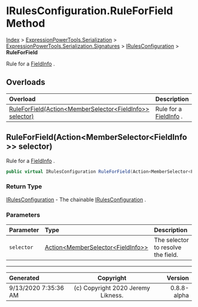 ﻿# IRulesConfiguration.RuleForField Method

[Index](../index.md) > [ExpressionPowerTools.Serialization](ExpressionPowerTools.Serialization.a.md) > [ExpressionPowerTools.Serialization.Signatures](ExpressionPowerTools.Serialization.Signatures.n.md) > [IRulesConfiguration](ExpressionPowerTools.Serialization.Signatures.IRulesConfiguration.i.md) > **RuleForField**

Rule for a [FieldInfo](https://docs.microsoft.com/dotnet/api/system.reflection.fieldinfo) .

## Overloads

| Overload | Description |
| :-- | :-- |
| [RuleForField(Action&lt;MemberSelector&lt;FieldInfo>> selector)](#ruleforfieldactionmemberselectorfieldinfo-selector) | Rule for a [FieldInfo](https://docs.microsoft.com/dotnet/api/system.reflection.fieldinfo) . |
## RuleForField(Action&lt;MemberSelector&lt;FieldInfo>> selector)

Rule for a [FieldInfo](https://docs.microsoft.com/dotnet/api/system.reflection.fieldinfo) .

```csharp
public virtual IRulesConfiguration RuleForField(Action<MemberSelector<FieldInfo>> selector)
```

### Return Type

 [IRulesConfiguration](ExpressionPowerTools.Serialization.Signatures.IRulesConfiguration.i.md)  - The chainable [IRulesConfiguration](ExpressionPowerTools.Serialization.Signatures.IRulesConfiguration.i.md) .

### Parameters

| Parameter | Type | Description |
| :-- | :-- | :-- |
| `selector` | [Action&lt;MemberSelector&lt;FieldInfo>>](https://docs.microsoft.com/dotnet/api/system.action-1) | The selector to resolve the field. |



---

| Generated | Copyright | Version |
| :-- | :-: | --: |
| 9/13/2020 7:35:36 AM | (c) Copyright 2020 Jeremy Likness. | 0.8.8-alpha |
